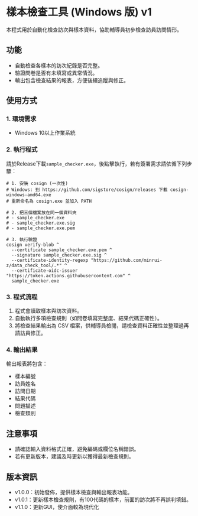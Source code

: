 # 樣本檢查工具 (Windows 版) v1

本程式用於自動化檢查訪次與樣本資料，協助輔導員初步檢查訪員訪問情形。

## 功能
- 自動檢查各樣本的訪次紀錄是否完整。
- 驗證問卷是否有未填寫或異常情況。
- 輸出包含檢查結果的報表，方便後續追蹤與修正。

## 使用方式

### 1. 環境需求
- Windows 10以上作業系統

### 2. 執行程式
請於Release下載```sample_checker.exe```，後點擊執行，若有簽署需求請依循下列步驟：
```
# 1. 安裝 cosign (一次性)
# Windows: 到 https://github.com/sigstore/cosign/releases 下載 cosign-windows-amd64.exe
# 重新命名為 cosign.exe 並加入 PATH

# 2. 把三個檔案放在同一個資料夾
# - sample_checker.exe
# - sample_checker.exe.sig
# - sample_checker.exe.pem

# 3. 執行驗證
cosign verify-blob ^
  --certificate sample_checker.exe.pem ^
  --signature sample_checker.exe.sig ^
  --certificate-identity-regexp "https://github.com/minrui-z/data_check_tool/.*" ^
  --certificate-oidc-issuer "https://token.actions.githubusercontent.com" ^
  sample_checker.exe
```

### 3. 程式流程
1. 程式會讀取樣本與訪次資料。
2. 自動執行多項檢查規則（如問卷填寫完整度、結果代碼正確性）。
3. 將檢查結果輸出為 CSV 檔案，供輔導員檢閱，請檢查資料正確性並整理過再請訪員修正。
   

### 4. 輸出結果
輸出報表將包含：
- 樣本編號
- 訪員姓名
- 訪問日期
- 結果代碼
- 問題描述
- 檢查類別

## 注意事項
- 請確認輸入資料格式正確，避免編碼或欄位名稱錯誤。
- 若有更新版本，建議及時更新以獲得最新檢查規則。

## 版本資訊
- v1.0.0：初始發佈，提供樣本檢查與輸出報表功能。
- v1.0.1：更新樣本檢查規則，有100代碼的樣本，前面的訪次將不再誤判填錯。
- v1.1.0：更新GUI，使介面較為現代化
